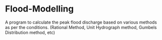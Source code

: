 # Flood-Modelling
A program to calculate the peak flood discharge based on various methods as per the conditions. (Rational Method, Unit Hydrograph method, Gumbels Distribution method, etc)
